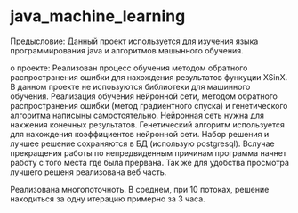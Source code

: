 # java_machine_learning
Предысловие:
Данный проект используется для изучения языка программирования java и алгоритмов машынного обучения.

о проекте:
Реализован процесс обучения методом обратного распространения ошибки для нахождения результатов функуции XSinX.
В данном проекте не испоьзуются библиотеки для машинного обучения.
Реализация обучения нейронной сети, методом обратного распространения ошибки (метод градиентного спуска) и генетического алгоритма написыны самостоятельно.
Нейронная сеть нужна для нахжения конечных результатов.
Генетический алгоритм используется для нахождения коэффициентов нейронной сети.
Набор решения и лучшее решение сохраняются в БД (использую postgresql).
Вслучае прекращения работы по непредвиденным причинам программа начнет работу с того места где была прервана.
Так же для удобства просмотра лучшего решеня реализована веб часть.

Реализована многопоточноть.
В среднем, при 10 потоках, решение находиться за одну итерацию примерно за 3 часа.
